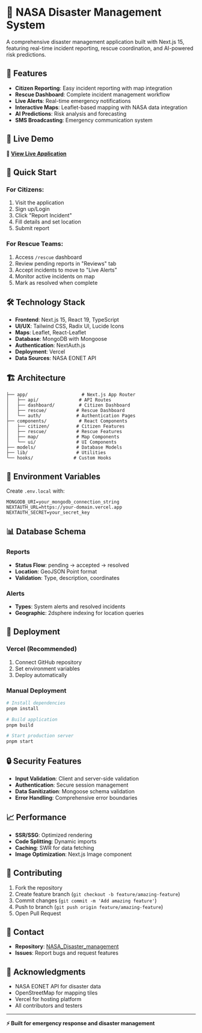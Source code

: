 # 🚨 NASA Disaster Management System

A comprehensive disaster management application built with Next.js 15, featuring real-time incident reporting, rescue coordination, and AI-powered risk predictions.

## 🌟 Features

- **Citizen Reporting**: Easy incident reporting with map integration
- **Rescue Dashboard**: Complete incident management workflow
- **Live Alerts**: Real-time emergency notifications
- **Interactive Maps**: Leaflet-based mapping with NASA data integration
- **AI Predictions**: Risk analysis and forecasting
- **SMS Broadcasting**: Emergency communication system

## 🚀 Live Demo

**🔗 [View Live Application](https://nasa-disasater-management-1lefvo2al-bibin-bennys-projects.vercel.app/)**

## 📱 Quick Start

### For Citizens:
1. Visit the application
2. Sign up/Login
3. Click "Report Incident" 
4. Fill details and set location
5. Submit report

### For Rescue Teams:
1. Access `/rescue` dashboard
2. Review pending reports in "Reviews" tab
3. Accept incidents to move to "Live Alerts"
4. Monitor active incidents on map
5. Mark as resolved when complete

## 🛠️ Technology Stack

- **Frontend**: Next.js 15, React 19, TypeScript
- **UI/UX**: Tailwind CSS, Radix UI, Lucide Icons
- **Maps**: Leaflet, React-Leaflet
- **Database**: MongoDB with Mongoose
- **Authentication**: NextAuth.js
- **Deployment**: Vercel
- **Data Sources**: NASA EONET API

## 🏗️ Architecture

```
├── app/                    # Next.js App Router
│   ├── api/               # API Routes
│   ├── dashboard/         # Citizen Dashboard
│   ├── rescue/           # Rescue Dashboard
│   └── auth/             # Authentication Pages
├── components/            # React Components
│   ├── citizen/          # Citizen Features
│   ├── rescue/           # Rescue Features
│   ├── map/              # Map Components
│   └── ui/               # UI Components
├── models/               # Database Models
├── lib/                  # Utilities
└── hooks/               # Custom Hooks
```

## 🔧 Environment Variables

Create `.env.local` with:

```env
MONGODB_URI=your_mongodb_connection_string
NEXTAUTH_URL=https://your-domain.vercel.app
NEXTAUTH_SECRET=your_secret_key
```

## 📊 Database Schema

### Reports
- **Status Flow**: pending → accepted → resolved
- **Location**: GeoJSON Point format
- **Validation**: Type, description, coordinates

### Alerts
- **Types**: System alerts and resolved incidents
- **Geographic**: 2dsphere indexing for location queries

## 🚀 Deployment

### Vercel (Recommended)
1. Connect GitHub repository
2. Set environment variables
3. Deploy automatically

### Manual Deployment
```bash
# Install dependencies
pnpm install

# Build application
pnpm build

# Start production server
pnpm start
```

## 🔒 Security Features

- **Input Validation**: Client and server-side validation
- **Authentication**: Secure session management
- **Data Sanitization**: Mongoose schema validation
- **Error Handling**: Comprehensive error boundaries

## 📈 Performance

- **SSR/SSG**: Optimized rendering
- **Code Splitting**: Dynamic imports
- **Caching**: SWR for data fetching
- **Image Optimization**: Next.js Image component

## 🤝 Contributing

1. Fork the repository
2. Create feature branch (`git checkout -b feature/amazing-feature`)
3. Commit changes (`git commit -m 'Add amazing feature'`)
4. Push to branch (`git push origin feature/amazing-feature`)
5. Open Pull Request

## 📧 Contact

- **Repository**: [NASA_Disaster_management](https://github.com/Bib711/Nasa_Disasater_management)
- **Issues**: Report bugs and request features

## 🙏 Acknowledgments

- NASA EONET API for disaster data
- OpenStreetMap for mapping tiles
- Vercel for hosting platform
- All contributors and testers

---

**⚡ Built for emergency response and disaster management**